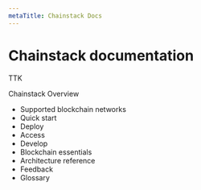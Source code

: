 ```yaml
---
metaTitle: Chainstack Docs
---
```


# Chainstack documentation

TTK

Chainstack Overview

* Supported blockchain networks
* Quick start
* Deploy
* Access
* Develop
* Blockchain essentials
* Architecture reference
* Feedback
* Glossary